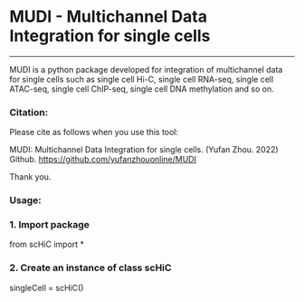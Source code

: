 # MUDI - Multichannel Data Integration for single cells

----------------------------------
MUDI is a python package developed for integration of multichannel data for single cells such as single cell Hi-C, single cell RNA-seq, single cell ATAC-seq, single cell ChIP-seq, single cell DNA methylation and so on.

### Citation:

Please cite as follows when you use this tool:

MUDI: Multichannel Data Integration for single cells. (Yufan Zhou. 2022) Github. https://github.com/yufanzhouonline/MUDI

Thank you.

### Usage:

### 1. Import package

from scHiC import *


### 2. Create an instance of class scHiC

singleCell = scHiC()
